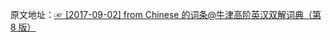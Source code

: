 原文地址：[☞ [2017-09-02] from Chinese 的词条@牛津高阶英汉双解词典（第 8 版） ](http://mp.weixin.qq.com/s/lsQZmK82SKG_ceo2wZzNig)  

